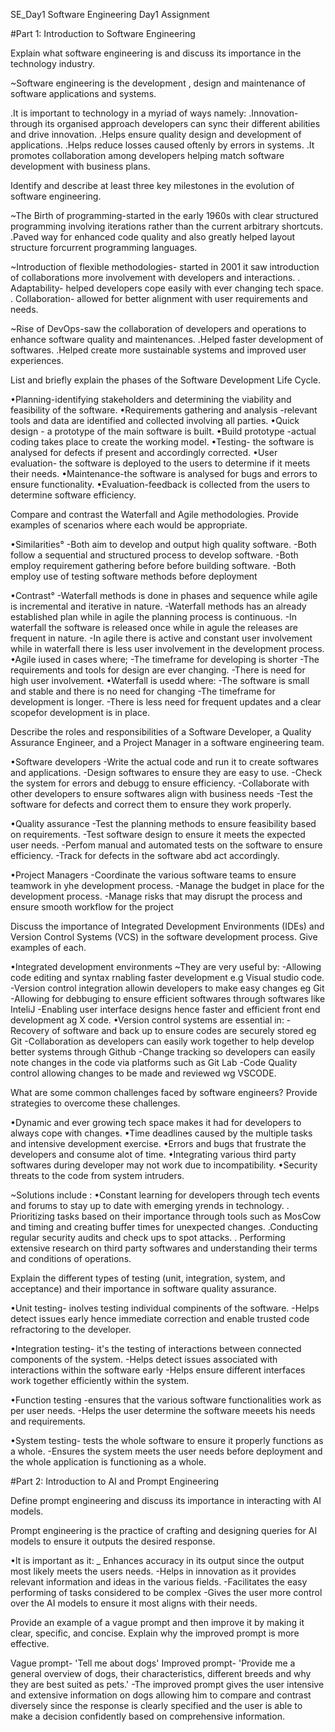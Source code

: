 

SE_Day1
Software Engineering Day1 Assignment

#Part 1: Introduction to Software Engineering

Explain what software engineering is and discuss its importance in the technology industry.

~Software engineering is the development , design and maintenance of software applications and systems.

.It is important to technology in a myriad of ways namely: .Innovation-through its organised approach developers can sync their different abilities and drive innovation. .Helps ensure quality design and development of applications. .Helps reduce losses caused oftenly by errors in systems. .It promotes collaboration among developers helping match software development with business plans.

Identify and describe at least three key milestones in the evolution of software engineering.

~The Birth of programming-started in the early 1960s with clear structured programming involving iterations rather than the current arbitrary shortcuts. .Paved way for enhanced code quality and also greatly helped layout structure forcurrent programming languages.

~Introduction of flexible methodologies- started in 2001 it saw introduction of collaborations more involvement with developers and interactions. . Adaptability- helped developers cope easily with ever changing tech space. . Collaboration- allowed for better alignment with user requirements and needs.

~Rise of DevOps-saw the collaboration of developers and operations to enhance software quality and maintenances. .Helped faster development of softwares. .Helped create more sustainable systems and improved user experiences.

List and briefly explain the phases of the Software Development Life Cycle.

•Planning-identifying stakeholders and determining the viability and feasibility of the software. •Requirements gathering and analysis -relevant tools and data are identified and collected involving all parties. •Quick design - a prototype of the main software is built. •Build prototype -actual coding takes place to create the working model. •Testing- the software is analysed for defects if present and accordingly corrected. •User evaluation- the software is deployed to the users to determine if it meets their needs. •Maintenance-the software is analysed for bugs and errors to ensure functionality. •Evaluation-feedback is collected from the users to determine software efficiency.

Compare and contrast the Waterfall and Agile methodologies. Provide examples of scenarios where each would be appropriate.

•Similarities° -Both aim to develop and output high quality software. -Both follow a sequential and structured process to develop software. -Both employ requirement gathering before before building software. -Both employ use of testing software methods before deployment

•Contrast° -Waterfall methods is done in phases and sequence while agile is incremental and iterative in nature. -Waterfall methods has an already established plan while in agile the planning process is continuous. -In waterfall the software is released once while in agule the releases are frequent in nature. -In agile there is active and constant user involvement while in waterfall there is less user involvement in the development process. •Agile iused in cases where; -The timeframe for developing is shorter -The requirements and tools for design are ever changing. -There is need for high user involvement. •Waterfall is usedd where: -The software is small and stable and there is no need for changing -The timeframe for development is longer. -There is less need for frequent updates and a clear scopefor development is in place.

Describe the roles and responsibilities of a Software Developer, a Quality Assurance Engineer, and a Project Manager in a software engineering team.

•Software developers -Write the actual code and run it to create softwares and applications. -Design softwares to ensure they are easy to use. -Check the system for errors and debugg to ensure efficiency. -Collaborate with other developers to ensure softwares align with business needs -Test the software for defects and correct them to ensure they work properly.

•Quality assurance -Test the planning methods to ensure feasibility based on requirements. -Test software design to ensure it meets the expected user needs. -Perfom manual and automated tests on the software to ensure efficiency. -Track for defects in the software abd act accordingly.

•Project Managers -Coordinate the various software teams to ensure teamwork in yhe development process. -Manage the budget in place for the development process. -Manage risks that may disrupt the process and ensure smooth workflow for the project

Discuss the importance of Integrated Development Environments (IDEs) and Version Control Systems (VCS) in the software development process. Give examples of each.

•Integrated development environments ~They are very useful by: -Allowing code editing and syntax rnabling faster development e.g Visual studio code. -Version control integration allowin developers to make easy changes eg Git -Allowing for debbuging to ensure efficient softwares through softwares like InteliJ -Enabling user interface designs hence faster and efficient front end development ag X code. •Version control systems are essential in: -Recovery of software and back up to ensure codes are securely stored eg Git -Collaboration as developers can easily work together to help develop better systems through Github -Change tracking so developers can easily note changes in the code via platforms such as Git Lab -Code Quality control allowing changes to be made and reviewed wg VSCODE.

What are some common challenges faced by software engineers? Provide strategies to overcome these challenges.

•Dynamic and ever growing tech space makes it had for developers to always cope with changes. •Time deadlines caused by the multiple tasks and intensive development exercise. •Errors and bugs that frustrate the developers and consume alot of time. •Integrating various third party softwares during developer may not work due to incompatibility. •Security threats to the code from system intruders.

~Solutions include : •Constant learning for developers through tech events and forums to stay up to date with emerging yrends in technology. . Prioritizing tasks based on their importance through tools such as MosCow and timing and creating buffer times for unexpected changes. .Conducting regular security audits and check ups to spot attacks. . Performing extensive research on third party softwares and understanding their terms and conditions of operations.

Explain the different types of testing (unit, integration, system, and acceptance) and their importance in software quality assurance.

•Unit testing- inolves testing individual compinents of the software. -Helps detect issues early hence immediate correction and enable trusted code refractoring to the developer.

•Integration testing- it's the testing of interactions between connected components of the system. -Helps detect issues associated with interactions within the software early -Helps ensure different interfaces work together efficiently within the system.

•Function testing -ensures that the various software functionalities work as per user needs. -Helps the user determine the software meeets his needs and requirements.

•System testing- tests the whole software to ensure it properly functions as a whole. -Ensures the system meets the user needs before deployment and the whole application is functioning as a whole.

#Part 2: Introduction to AI and Prompt Engineering

Define prompt engineering and discuss its importance in interacting with AI models.

Prompt engineering is the practice of crafting and designing queries for AI models to ensure it outputs the desired response.

•It is important as it: _ Enhances accuracy in its output since the output most likely meets the users needs. -Helps in innovation as it provides relevant information and ideas in the various fields. -Facilitates the easy performing of tasks considered to be complex -Gives the user more control over the AI models to ensure it most aligns with their needs.

Provide an example of a vague prompt and then improve it by making it clear, specific, and concise. Explain why the improved prompt is more effective.

Vague prompt- 'Tell me about dogs' Improved prompt- 'Provide me a general overview of dogs, their characteristics, different breeds and why they are best suited as pets.' -The improved prompt gives the user intensive and extensive information on dogs allowing him to compare and contrast diversely since the response is clearly specified and the user is able to make a decision confidently based on comprehensive information.




